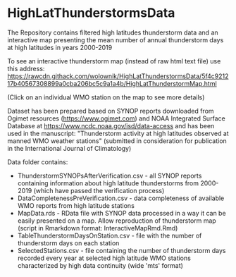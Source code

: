 # HighLatThunderstormsData
The Repository contains filtered high latitudes thunderstorm data and an interactive map presenting the mean number of annual thunderstorm days at high latitudes in years 2000-2019

To see an interactive thunderstorm map (instead of raw html text file) use this address: https://rawcdn.githack.com/wolownik/HighLatThunderstormsData/5f4c921217b40567308899a0cba206bc5c9a1a4b/HighLatThunderstormMap.html

(Click on an individual WMO station on the map to see more details)

Dataset has been prepared based on SYNOP reports downloaded from Ogimet resources (https://www.ogimet.com) and NOAA Integrated Surface Database at https://www.ncdc.noaa.gov/isd/data-access and has been used in the manuscript: "Thunderstorm activity at high latitudes observed at manned WMO weather stations" (submitted in consideration for publication in the International Journal of Climatology)

Data folder contains:
- ThunderstormSYNOPsAfterVerification.csv - all SYNOP reports containing information about high latitude thunderstorms from 2000-2019 (which have passed the verification process)
- DataCompletenessPreVerification.csv - data completeness of available WMO reports from high latitude stations
- MapData.rds - RData file with SYNOP data processed in a way it can be easily presented on a map. Allow reproduction of thunderstorm map (script in Rmarkdown format: InteractiveMapRmd.Rmd) 
- TableThunderstormDaysOnStation.csv - file with the number of thunderstorm days on each station 
- SelectedStations.csv - file containing the number of thunderstorm days recorded every year at selected high latitude WMO stations characterized by high data continuity (wide 'mts' format)
